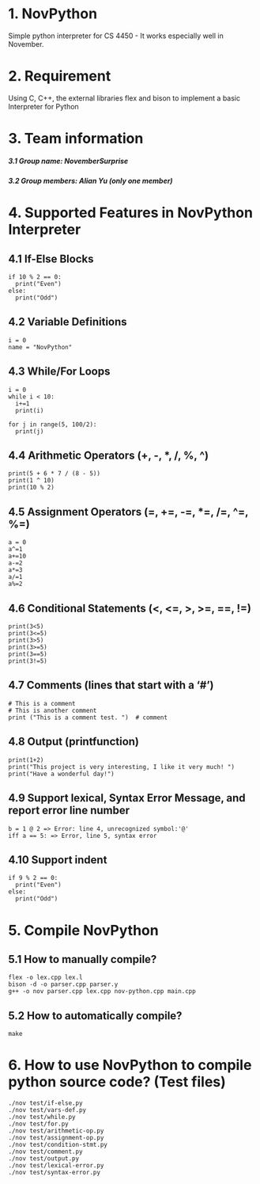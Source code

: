 # 1. NovPython
Simple python interpreter for CS 4450 - It works especially well in November. 

# 2. Requirement
Using C, C++, the external libraries flex and bison to implement a basic Interpreter for Python

# 3. Team information
##### 3.1 Group name: NovemberSurprise
##### 3.2 Group members: Alian Yu (only one member)

# 4. Supported Features in NovPython Interpreter
## 4.1 If-Else Blocks
```
if 10 % 2 == 0:
  print("Even")
else:
  print("Odd")
```

## 4.2 Variable Definitions
```
i = 0
name = "NovPython"
```
## 4.3 While/For Loops
```
i = 0
while i < 10:
  i+=1
  print(i)

for j in range(5, 100/2):
  print(j)
```

## 4.4 Arithmetic Operators (+, -, *, /, %, ^)
```
print(5 + 6 * 7 / (8 - 5))
print(1 ^ 10)
print(10 % 2)
```

## 4.5 Assignment Operators (=, +=, -=, *=, /=, ^=, %=)
```
a = 0
a^=1
a+=10
a-=2
a*=3
a/=1
a%=2
```

## 4.6 Conditional Statements (<, <=, >, >=, ==, !=)
```
print(3<5)
print(3<=5)
print(3>5)
print(3>=5)
print(3==5)
print(3!=5)
```

## 4.7 Comments (lines that start with a ‘#’)
```
# This is a comment
# This is another comment
print ("This is a comment test. ")  # comment
```

## 4.8 Output (printfunction)
```
print(1+2)  
print("This project is very interesting, I like it very much! ")
print("Have a wonderful day!")
```

## 4.9 Support lexical, Syntax Error Message, and report error line number

```
b = 1 @ 2 => Error: line 4, unrecognized symbol:'@'
iff a == 5: => Error, line 5, syntax error
```

## 4.10 Support indent
```
if 9 % 2 == 0:
  print("Even")
else:
  print("Odd")
```


# 5. Compile NovPython
## 5.1 How to manually compile?
```
flex -o lex.cpp lex.l
bison -d -o parser.cpp parser.y
g++ -o nov parser.cpp lex.cpp nov-python.cpp main.cpp
```
## 5.2 How to automatically compile?
```
make
```

# 6. How to use NovPython to compile python source code? (Test files)
```
./nov test/if-else.py
./nov test/vars-def.py
./nov test/while.py
./nov test/for.py
./nov test/arithmetic-op.py
./nov test/assignment-op.py
./nov test/condition-stmt.py
./nov test/comment.py
./nov test/output.py
./nov test/lexical-error.py
./nov test/syntax-error.py
```
